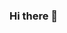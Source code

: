 ### Hi there 👋

<!--
**Keng10942/Keng10942** is a ✨ _special_ ✨ repository because its `README.md` (this file) appears on your GitHub profile.

Here are some ideas to get you started:

### (Engineering Major)

- ⚡ Fun fact: I am a drummer...
-->
